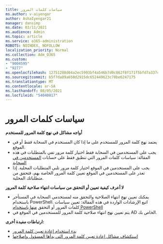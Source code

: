 ```yaml
---
title: سياسات كلمات المرور
ms.author: v-aiyengar
author: AshaIyengar21
manager: dansimp
ms.date: 03/11/2021
ms.audience: Admin
ms.topic: article
ms.service: o365-administration
ROBOTS: NOINDEX, NOFOLLOW
localization_priority: Normal
ms.collection: Adm_O365
ms.custom:
- "9004595"
- "9277"
ms.openlocfilehash: 12751288d04a2ec5993bf4a546b7d0c862f8f171f5bfd7a337cb79cb95792056
ms.sourcegitcommit: b5f7da89a650d2915dc652449623c78be6247175
ms.translationtype: MT
ms.contentlocale: ar-SA
ms.lasthandoff: 08/05/2021
ms.locfileid: "54040817"
---
```

# <a name="password-policies"></a>سياسات كلمات المرور

**أواجه مشاكل في نهج كلمة المرور للمستخدم**

- يعتمد نهج كلمة المرور للمستخدم على ما إذا كان المستخدم في السحابة فقط أو في الموقع.
- يجب على المستخدمين في السحابة فقط اختيار كلمة مرور تفي بالمتطلبات في هذه المقالة: سياسات كلمات المرور التي تنطبق فقط على حسابات [المستخدمين في السحابة](https://docs.microsoft.com/azure/active-directory/authentication/concept-sspr-policy?WT.mc_id=Portal-Microsoft_Azure_Support#password-policies-that-only-apply-to-cloud-user-accounts)
- يجب على المستخدمين في الموقع اختيار كلمة مرور تلبي المتطلبات المحلية. إذا تعذر على المستخدمين في الموقع تعيين كلمة المرور الخاصة بهم، فتحقق من متطلباتك المحلية.

**لا أعرف كيفية تعيين أو التحقق من سياسات انتهاء صلاحية كلمة المرور**

- يمكنك تعيين نهج انتهاء الصلاحية والتحقق منه لمستخدمي السحابة في المستأجر باستخدام PowerShell. اتبع الإرشادات الواردة في هذه المقالة: تعيين سياسات كلمات المرور أو التحقق [منها باستخدام PowerShell](https://docs.microsoft.com/azure/active-directory/authentication/concept-sspr-policy?WT.mc_id=Portal-Microsoft_Azure_Support#set-or-check-the-password-policies-by-using-powershell)
- يتم تعيين نهج انتهاء صلاحية كلمة المرور للمستخدمين في الموقع في AD الخاص بك.

**ارتباطات مفيدة أخرى:**
- [بدء استخدام إعادة تعيين كلمة المرور](https://docs.microsoft.com/azure/active-directory/authentication/concept-sspr-policy?WT.mc_id=Portal-Microsoft_Azure_Support#set-or-check-the-password-policies-by-using-powershell)
- [استكشاف مشاكل إعادة تعيين كلمة المرور التي بدأها المسؤول وإصلاحها](https://docs.microsoft.com/azure/active-directory/active-directory-passwords-troubleshoot?WT.mc_id=Portal-Microsoft_Azure_Support#troubleshoot-the-password-reset-portal)
